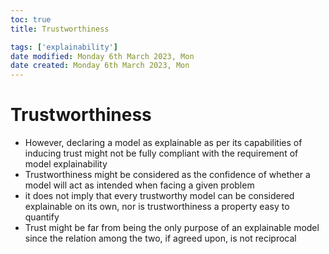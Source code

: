 ```yaml
---
toc: true
title: Trustworthiness

tags: ['explainability']
date modified: Monday 6th March 2023, Mon
date created: Monday 6th March 2023, Mon
---
```


# Trustworthiness


- However, declaring a model as explainable as per its capabilities of inducing trust might not be fully compliant with the requirement of model explainability
- Trustworthiness might be considered as the confidence of whether a model will act as intended when facing a given problem
- it does not imply that every trustworthy model can be considered explainable on its own, nor is trustworthiness a property easy to quantify
- Trust might be far from being the only purpose of an explainable model since the relation among the two, if agreed upon, is not reciprocal



